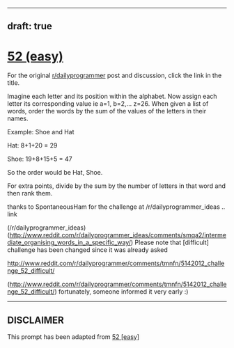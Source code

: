 ---
draft: true
----

# [52 (easy)](https://www.reddit.com/r/dailyprogrammer/comments/tmnfq/5142012_challenge_52_easy/)

For the original [r/dailyprogrammer](https://www.reddit.com/r/dailyprogrammer/) post and discussion, click the link in the title.

Imagine each letter and its position within the alphabet. Now assign each letter its corresponding value ie a=1, b=2,... z=26. When given a list of words, order the words by the sum of the values of the letters in their names.

Example: Shoe and Hat

Hat: 8+1+20 = 29

Shoe: 19+8+15+5 = 47

So the order would be Hat, Shoe.

For extra points, divide by the sum by the number of letters in that word and then rank them.

thanks to SpontaneousHam for the challenge at /r/dailyprogrammer_ideas .. link

(/r/dailyprogrammer_ideas)
(http://www.reddit.com/r/dailyprogrammer_ideas/comments/smqa2/intermediate_organising_words_in_a_specific_way/)
Please note that [difficult] challenge has been changed since it was already asked

http://www.reddit.com/r/dailyprogrammer/comments/tmnfn/5142012_challenge_52_difficult/

(http://www.reddit.com/r/dailyprogrammer/comments/tmnfn/5142012_challenge_52_difficult/)
fortunately, someone informed it very early :)


----
## **DISCLAIMER**
This prompt has been adapted from [52 [easy]](https://www.reddit.com/r/dailyprogrammer/comments/tmnfq/5142012_challenge_52_easy/
)
